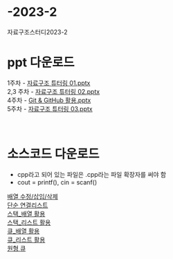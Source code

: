 # -2023-2
자료구조스터디2023-2 
     
# ppt 다운로드
1주차 - [자료구조 튜터링 01.pptx](https://github.com/logg9715/-2023-2/files/12891109/01.pptx)
<br>
2,3 주차 - [자료구조 튜터링 02.pptx](https://github.com/logg9715/-2023-2/files/12891111/02.pptx)
<br>
4주차 - [Git & GitHub 활용.pptx](https://github.com/logg9715/DataStructure_Lecture-2023-2/files/13314235/Git.GitHub.pptx)<br>
5주차 - [자료구조 튜터링 03.pptx](https://github.com/logg9715/DataStructure_Lecture-2023-2/files/13373149/03.pptx)
<br>
<br>
<br>
# 소스코드 다운로드
- cpp라고 되어 있는 파일은 .cpp라는 파일 확장자를 써야 함
- cout = printf(), cin = scanf()

[배열 수정/삽입/삭제](https://github.com/logg9715/DataStructure_Lecture-2023-2/blob/main/%EC%86%8C%EC%8A%A4%EC%BD%94%EB%93%9C/%EB%B0%B0%EC%97%B4%20%EC%88%98%EC%A0%95.cpp)
<br>
[단순 연결리스트](https://github.com/logg9715/DataStructure_Lecture-2023-2/blob/main/%EC%86%8C%EC%8A%A4%EC%BD%94%EB%93%9C/%EC%97%B0%EA%B2%B0%EB%A6%AC%EC%8A%A4%ED%8A%B801.cpp)
<br>
[스택_배열 활용](https://github.com/logg9715/DataStructure_Lecture-2023-2/blob/main/%EC%86%8C%EC%8A%A4%EC%BD%94%EB%93%9C/ArrayStack.c)
<br>
[스택_리스트 활용](https://github.com/logg9715/DataStructure_Lecture-2023-2/blob/main/%EC%86%8C%EC%8A%A4%EC%BD%94%EB%93%9C/ListStack.c)
<br>
[큐_배열 활용](https://github.com/logg9715/DataStructure_Lecture-2023-2/blob/main/%EC%86%8C%EC%8A%A4%EC%BD%94%EB%93%9C/ArrayQueue.cpp)
<br>
[큐_리스트 활용](https://github.com/logg9715/DataStructure_Lecture-2023-2/blob/main/%EC%86%8C%EC%8A%A4%EC%BD%94%EB%93%9C/ListQueue.cpp)
<br>
[원형 큐](https://github.com/logg9715/DataStructure_Lecture-2023-2/blob/main/%EC%86%8C%EC%8A%A4%EC%BD%94%EB%93%9C/queue2.c)
<br>
